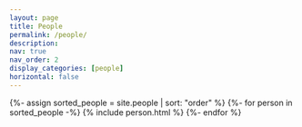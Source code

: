 ```yaml
---
layout: page
title: People
permalink: /people/
description:
nav: true
nav_order: 2
display_categories: [people]
horizontal: false
---
```


<!-- pages/projects.md -->
<div class="projects">

<!-- Display projects without categories -->
  <!-- Generate cards for each project -->
  <div class="grid">
    {%- assign sorted_people = site.people | sort: "order" %}
    {%- for person in sorted_people -%}
      {% include person.html %}
    {%- endfor %}
  </div>
</div>
